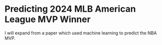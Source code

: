 # Predicting 2024 MLB American League MVP Winner
I will expand from a paper which used machine learning to predict the NBA MVP. 
